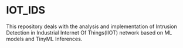 # IOT_IDS
This repository deals with the analysis and implementation of Intrusion Detection in Industrial Internet Of Things(IIOT) network based on ML models and TinyML Inferences.

